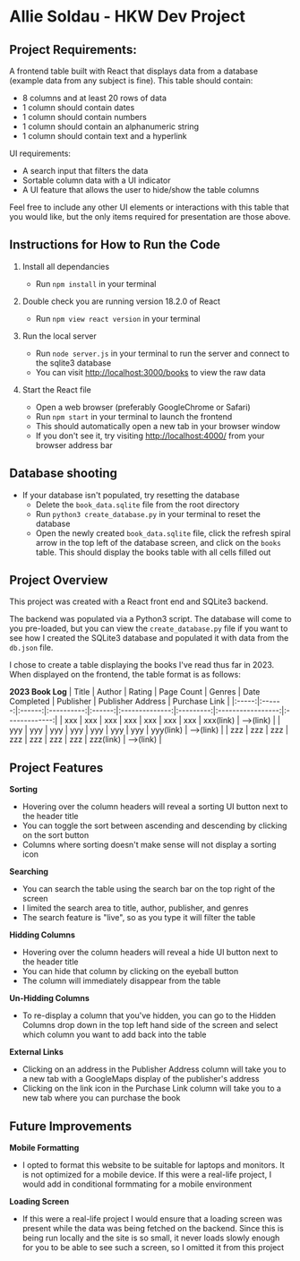 # Allie Soldau - HKW Dev Project

## Project Requirements:

A frontend table built with React that displays data from a database (example data from any subject is fine).
This table should contain:

- 8 columns and at least 20 rows of data
- 1 column should contain dates
- 1 column should contain numbers
- 1 column should contain an alphanumeric string
- 1 column should contain text and a hyperlink

UI requirements:

- A search input that filters the data
- Sortable column data with a UI indicator
- A UI feature that allows the user to hide/show the table columns

Feel free to include any other UI elements or interactions with this table that you would like, but the only items required for presentation are those above.

## Instructions for How to Run the Code

1. Install all dependancies

   - Run `npm install` in your terminal

2. Double check you are running version 18.2.0 of React

   - Run `npm view react version` in your terminal

3. Run the local server

   - Run `node server.js` in your terminal to run the server and connect to the sqlite3 database
   - You can visit [http://localhost:3000/books](http://localhost:3000/books) to view the raw data

4. Start the React file
   - Open a web browser (preferably GoogleChrome or Safari)
   - Run `npm start` in your terminal to launch the frontend
   - This should automatically open a new tab in your browser window
   - If you don't see it, try visiting [http://localhost:4000/](http://localhost:4000/) from your browser address bar

## Database shooting

- If your database isn't populated, try resetting the database
  - Delete the `book_data.sqlite` file from the root directory
  - Run `python3 create_database.py` in your terminal to reset the database
  - Open the newly created `book_data.sqlite` file, click the refresh spiral arrow in the top left of the database screen, and click on the `books` table. This should display the books table with all cells filled out

## Project Overview

This project was created with a React front end and SQLite3 backend.

The backend was populated via a Python3 script. The database will come to you pre-loaded, but you can view the `create_database.py` file if you want to see how I created the SQLite3 database and populated it with data from the `db.json` file.

I chose to create a table displaying the books I've read thus far in 2023. When displayed on the frontend, the table format is as follows:

**2023 Book Log**
| Title | Author | Rating | Page Count | Genres | Date Completed | Publisher | Publisher Address | Purchase Link |
|:-----:|:------:|:------:|:----------:|:------:|:--------------:|:---------:|:-----------------:|:-------------:|
| xxx | xxx | xxx | xxx | xxx | xxx | xxx | xxx(link) | -->(link) |
| yyy | yyy | yyy | yyy | yyy | yyy | yyy | yyy(link) | -->(link) |
| zzz | zzz | zzz | zzz | zzz | zzz | zzz | zzz(link) | -->(link) |

## Project Features

**Sorting**

- Hovering over the column headers will reveal a sorting UI button next to the header title
- You can toggle the sort between ascending and descending by clicking on the sort button
- Columns where sorting doesn't make sense will not display a sorting icon

**Searching**

- You can search the table using the search bar on the top right of the screen
- I limited the search area to title, author, publisher, and genres
- The search feature is "live", so as you type it will filter the table

**Hidding Columns**

- Hovering over the column headers will reveal a hide UI button next to the header title
- You can hide that column by clicking on the eyeball button
- The column will immediately disappear from the table

**Un-Hidding Columns**

- To re-display a column that you've hidden, you can go to the Hidden Columns drop down in the top left hand side of the screen and select which column you want to add back into the table

**External Links**

- Clicking on an address in the Publisher Address column will take you to a new tab with a GoogleMaps display of the publisher's address
- Clicking on the link icon in the Purchase Link column will take you to a new tab where you can purchase the book

## Future Improvements

**Mobile Formatting**

- I opted to format this website to be suitable for laptops and monitors. It is not optimized for a mobile device. If this were a real-life project, I would add in conditional formmating for a mobile environment

**Loading Screen**

- If this were a real-life project I would ensure that a loading screen was present while the data was being fetched on the backend. Since this is being run locally and the site is so small, it never loads slowly enough for you to be able to see such a screen, so I omitted it from this project
